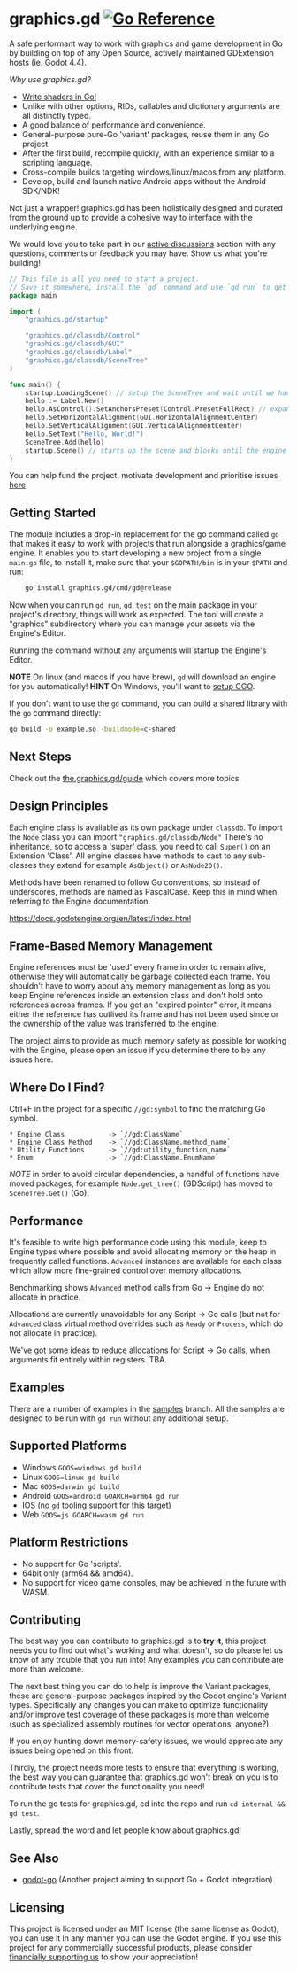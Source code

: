 # graphics.gd [![Go Reference](https://pkg.go.dev/badge/graphics.gd.svg)](https://pkg.go.dev/graphics.gd)

A safe performant way to work with graphics and game development in Go by
building on top of any Open Source, actively maintained GDExtension hosts (ie. Godot 4.4).

_Why use graphics.gd?_

* [Write shaders in Go!](./shaders/Readme.md)
* Unlike with other options, RIDs, callables and dictionary arguments are all distinctly typed.
* A good balance of performance and convenience.
* General-purpose pure-Go 'variant' packages, reuse them in any Go project.
* After the first build, recompile quickly, with an experience similar to a scripting language.
* Cross-compile builds targeting windows/linux/macos from any platform.
* Develop, build and launch native Android apps without the Android SDK/NDK!

Not just a wrapper! graphics.gd has been holistically designed and curated from the ground up to provide a
cohesive way to interface with the underlying engine.

We would love you to take part in our [active discussions](https://github.com/quaadgras/graphics.gd/discussions)
section with any questions, comments or feedback you may have. Show us what you're building!

```go
// This file is all you need to start a project.
// Save it somewhere, install the `gd` command and use `gd run` to get started.
package main

import (
	"graphics.gd/startup"

	"graphics.gd/classdb/Control"
	"graphics.gd/classdb/GUI"
	"graphics.gd/classdb/Label"
	"graphics.gd/classdb/SceneTree"
)

func main() {
	startup.LoadingScene() // setup the SceneTree and wait until we have access to engine functionality
	hello := Label.New()
	hello.AsControl().SetAnchorsPreset(Control.PresetFullRect) // expand the label to take up the whole screen.
	hello.SetHorizontalAlignment(GUI.HorizontalAlignmentCenter)
	hello.SetVerticalAlignment(GUI.VerticalAlignmentCenter)
	hello.SetText("Hello, World!")
	SceneTree.Add(hello)
	startup.Scene() // starts up the scene and blocks until the engine shuts down.
}

```

You can help fund the project, motivate development and prioritise issues [here](https://buy.stripe.com/4gw14maETbnX3vOcMM)

## Getting Started
The module includes a drop-in replacement for the go command called `gd` that
makes it easy to work with projects that run alongside a graphics/game engine.
It enables you to start developing a new project from a single `main.go` file,
to install it, make sure that your `$GOPATH/bin` is in your `$PATH` and run:

```sh
	go install graphics.gd/cmd/gd@release
```

Now when you can run `gd run`, `gd test` on the main package in your project's
directory, things will work as expected. The tool will create a "graphics"
subdirectory where you can manage your assets via the Engine's Editor.

Running the command without any arguments will startup the Engine's Editor.

**NOTE** On linux (and macos if you have brew), `gd` will download an engine for you automatically!
**HINT**  On Windows, you'll want to
[setup CGO](https://github.com/go101/go101/wiki/CGO-Environment-Setup).

If you don't want to use the `gd` command, you can build a shared library with
the `go` command directly:

```sh
go build -o example.so -buildmode=c-shared
```

## Next Steps

Check out the [the.graphics.gd/guide](https://the.graphics.gd/guide) which covers more topics.

## Design Principles

Each engine class is available as its own package under `classdb`. To import the
`Node` class you can import `"graphics.gd/classdb/Node"` There's no inheritance,
so to access a 'super' class, you need to call `Super()` on an Extension 'Class'.
All engine classes have methods to cast to any sub-classes they extend for example
`AsObject()` or `AsNode2D()`.

Methods have been renamed to follow Go conventions, so instead of
underscores, methods are named as PascalCase. Keep this in mind when
referring to the Engine documentation.

https://docs.godotengine.org/en/latest/index.html

## Frame-Based Memory Management

Engine references must be 'used' every frame in order to remain alive, otherwise
they will automatically be garbage collected each frame. You shouldn't have to
worry about any memory management as long as you keep Engine references inside an
extension class and don't hold onto references across frames. If you get an
"expired pointer" error, it means either the reference has outlived its frame and
has not been used since or the ownership of the value was transferred to the engine.

The project aims to provide as much memory safety as possible for working with the
Engine, please open an issue if you determine there to be any issues here.

## Where Do I Find?
Ctrl+F in the project for a specific `//gd:symbol` to find the matching Go symbol.
```
* Engine Class           -> `//gd:ClassName`
* Engine Class Method    -> `//gd:ClassName.method_name`
* Utility Functions      -> `//gd:utility_function_name`
* Enum                   -> `//gd:ClassName.EnumName`
```
_NOTE_ in order to avoid circular dependencies, a handful of functions have moved packages,
for example `Node.get_tree()` (GDScript) has moved to `SceneTree.Get()` (Go).


## Performance
It's feasible to write high performance code using this module, keep to Engine types where possible and avoid
allocating memory on the heap in frequently called functions. `Advanced` instances are available for each class
which allow more fine-grained control over memory allocations.

Benchmarking shows `Advanced` method calls from Go -> Engine do not allocate in practice.

Allocations are currently unavoidable for any Script -> Go calls (but not
for `Advanced` class virtual method overrides such as `Ready` or `Process`,
which do not allocate in practice).

We've got some ideas to reduce allocations for Script -> Go calls, when
arguments fit entirely within registers. TBA.

## Examples
There are a number of examples in the [samples](https://github.com/quaadgras/graphics.gd/tree/samples)
branch. All the samples are designed to be run with `gd run` without any additional setup.

## Supported Platforms

* Windows `GOOS=windows gd build`
* Linux   `GOOS=linux gd build`
* Mac     `GOOS=darwin gd build`
* Android `GOOS=android GOARCH=arm64 gd run`
* IOS     (no `gd` tooling support for this target)
* Web     `GOOS=js GOARCH=wasm gd run`

## Platform Restrictions

* No support for Go 'scripts'.
* 64bit only (arm64 && amd64).
* No support for video game consoles, may be achieved in the future with WASM.

## Contributing

The best way you can contribute to graphics.gd is to **try it**, this project needs you to find out
what's working and what doesn't, so do please let us know of any trouble that you run into! Any
examples you can contribute are more than welcome.

The next best thing you can do to help is improve the Variant packages, these are general-purpose
packages inspired by the Godot engine's Variant types. Specifically any changes you can make to
optimize functionality and/or improve test coverage of these packages is more than welcome
(such as specialized assembly routines for vector operations, anyone?).

If you enjoy hunting down memory-safety issues, we would appreciate any issues being opened on
this front.

Thirdly, the project needs more tests to ensure that everything is working, the best way you can
guarantee that graphics.gd won't break on you is to contribute tests that cover the functionality
you need!

To run the go tests for graphics.gd, cd into the repo and run `cd internal && gd test`.

Lastly, spread the word and let people know about graphics.gd!

## See Also

* [godot-go](https://github.com/godot-go/godot-go) (Another project aiming to support Go + Godot integration)

## Licensing
This project is licensed under an MIT license (the same license as Godot), you can use it in any manner
you can use the Godot engine. If you use this project for any commercially successful products, please
consider [financially supporting us](https://buy.stripe.com/4gw14maETbnX3vOcMM) to show your appreciation!
